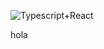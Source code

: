 ![Typescript+React](https://github.com/Manuellink1409/react-adv/assets/119713955/3eaa0e0a-0540-442c-96dd-ba650c007703)

<span>hola<span>
